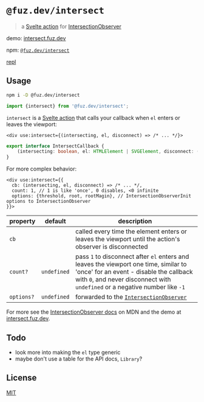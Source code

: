 # `@fuz.dev/intersect`

> a [Svelte action](https://svelte.dev/docs/svelte-action) for
> [IntersectionObserver](https://developer.mozilla.org/en-US/docs/Web/API/IntersectionObserver/IntersectionObserver)

demo: [intersect.fuz.dev](https://intersect.fuz.dev/)

npm: [`@fuz.dev/intersect`](https://www.npmjs.com/package/@fuz.dev/intersect)

[repl](https://svelte.dev/repl/fad8afe445344c6ab38caea752a3dec5?version=4.1.2)

## Usage

```bash
npm i -D @fuz.dev/intersect
```

```ts
import {intersect} from '@fuz.dev/intersect';
```

`intersect` is a [Svelte action](https://svelte.dev/docs/svelte-action)
that calls your callback when `el` enters or leaves the viewport:

```svelte
<div use:intersect={(intersecting, el, disconnect) => /* ... */}>
```

```ts
export interface IntersectCallback {
	(intersecting: boolean, el: HTMLElement | SVGElement, disconnect: () => void): void;
}
```

For more complex behavior:

```svelte
<div use:intersect={{
  cb: (intersecting, el, disconnect) => /* ... */,
  count: 1, // 1 is like 'once', 0 disables, <0 infinite
  options: {threshold, root, rootMagin}, // IntersectionObserverInit options to IntersectionObserver
}}>
```

| property   | default     | description                                                                                                                                                                                                     |
| ---------- | ----------- | --------------------------------------------------------------------------------------------------------------------------------------------------------------------------------------------------------------- |
| `cb`       |             | called every time the element enters or leaves the viewport until the action's observer is disconnected                                                                                                         |
| `count?`   | `undefined` | pass `1` to disconnect after `el` enters and leaves the viewport one time, similar to 'once' for an event - disable the callback with `0`, and never disconnect with `undefined` or a negative number like `-1` |
| `options?` | `undefined` | forwarded to the [`IntersectionObserver`](https://developer.mozilla.org/en-US/docs/Web/API/IntersectionObserver/IntersectionObserver)                                                                           |

For more see the
[IntersectionObserver docs](https://developer.mozilla.org/en-US/docs/Web/API/IntersectionObserver/IntersectionObserver) on MDN
and the demo at [intersect.fuz.dev](https://intersect.fuz.dev/).

## Todo

- look more into making the `el` type generic
- maybe don't use a table for the API docs, `Library`?

## License

[MIT](LICENSE)
